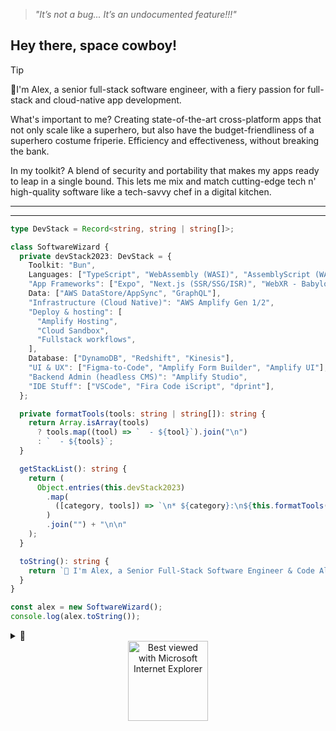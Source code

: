 > _"It’s not a bug... It’s an undocumented feature!!!"_

## Hey there, space cowboy!

> [!TIP]
>
> 👋I'm Alex, a senior full-stack software engineer, with a fiery passion for full-stack and cloud-native app development.
>
> What's important to me? Creating state-of-the-art cross-platform apps that not only scale like a superhero, but also have the budget-friendliness of a superhero costume friperie. Efficiency and effectiveness, without breaking the bank.
>
> In my toolkit? A blend of security and portability that makes my apps ready to leap in a single bound. This lets me mix and match cutting-edge tech n' high-quality software like a tech-savvy chef in a digital kitchen.

---

---

```typescript
type DevStack = Record<string, string | string[]>;

class SoftwareWizard {
  private devStack2023: DevStack = {
    Toolkit: "Bun",
    Languages: ["TypeScript", "WebAssembly (WASI)", "AssemblyScript (WASM)"],
    "App Frameworks": ["Expo", "Next.js (SSR/SSG/ISR)", "WebXR - Babylon.js"],
    Data: ["AWS DataStore/AppSync", "GraphQL"],
    "Infrastructure (Cloud Native)": "AWS Amplify Gen 1/2",
    "Deploy & hosting": [
      "Amplify Hosting",
      "Cloud Sandbox",
      "Fullstack workflows",
    ],
    Database: ["DynamoDB", "Redshift", "Kinesis"],
    "UI & UX": ["Figma-to-Code", "Amplify Form Builder", "Amplify UI"],
    "Backend Admin (headless CMS)": "Amplify Studio",
    "IDE Stuff": ["VSCode", "Fira Code iScript", "dprint"],
  };

  private formatTools(tools: string | string[]): string {
    return Array.isArray(tools)
      ? tools.map((tool) => `  - ${tool}`).join("\n")
      : `  - ${tools}`;
  }

  getStackList(): string {
    return (
      Object.entries(this.devStack2023)
        .map(
          ([category, tools]) => `\n* ${category}:\n${this.formatTools(tools)}`
        )
        .join("") + "\n\n"
    );
  }

  toString(): string {
    return `👋 I'm Alex, a Senior Full-Stack Software Engineer & Code Alchemist with a 2023 stack: ${this.getStackList()} 🌙 Let's make some digital magic! 🧙‍♂️✨`;
  }
}

const alex = new SoftwareWizard();
console.log(alex.toString());
```

<details>
  <summary>🫨</summary>

```typescript
function LogExecutionTime() {
  return function (
    target: any,
    propertyKey: string,
    descriptor: PropertyDescriptor
  ) {
    const originalMethod = descriptor.value;
    descriptor.value = function (...args: any[]) {
      const start = performance.now();
      const result = originalMethod.apply(this, args);
      const duration = performance.now() - start;
      console.log(`${propertyKey} executed in ${duration}ms`);
      return result;
    };
  };
}

function LogMethod() {
  return function (
    target: any,
    propertyKey: string,
    descriptor: PropertyDescriptor
  ) {
    const originalMethod = descriptor.value;
    descriptor.value = function (...args: any[]) {
      console.log(`Calling method: ${propertyKey}`);
      return originalMethod.apply(this, args);
    };
  };
}

type Constructor<T = {}> = new (...args: any[]) => T;

function WizardSkills<T extends Constructor>(Base: T) {
  return class extends Base {
    castSpell(spell: string) {
      console.log(`Casting spell: ${spell}`);
    }

    readScroll(scroll: string) {
      console.log(`Reading scroll: ${scroll}`);
    }
  };
}

namespace SoftwareWizardry {
  export namespace DevTools {
    export type DevStack = {
      [K in string]: string | string[] | never;
    };

    export class SoftwareWizard extends WizardSkills(Object) {
      private name: string = "Alex";
      private title: string =
        "Senior Full-Stack Software Engineer & Code Alchemist";
      private devStack2023: DevStack = {
        Toolkit: "Bun",
        Languages: [
          "TypeScript",
          "WebAssembly (WASI)",
          "AssemblyScript (WASM)",
        ],
        "App Frameworks": [
          "Expo",
          "Next.js (SSR/SSG/ISR)",
          "WebXR - Babylon.js",
        ],
        Data: ["AWS DataStore/AppSync", "GraphQL"],
        "Infrastructure (Cloud Native)": "AWS Amplify Gen 1/2",
        "Deploy & hosting": [
          "Amplify Hosting",
          "Cloud Sandbox",
          "Fullstack workflows",
        ],
        Database: ["DynamoDB", "Redshift", "Kinesis"],
        "UI & UX": ["Figma-to-Code", "Amplify Form Builder", "Amplify UI"],
        "Backend Admin (headless CMS)": "Amplify Studio",
        "IDE Stuff": ["VSCode", "Fira Code iScript", "dprint"],
      };

      *formatTools(tools: string | string[] | never): Generator<string> {
        if (Array.isArray(tools)) {
          for (let tool of tools) {
            yield `  - ${tool}`;
          }
        } else {
          yield `  - ${tools}`;
        }
      }

      @LogExecutionTime()
      getStackList(): string {
        return (
          Array.from(
            Object.entries(this.devStack2023),
            ([category, tools]) =>
              `\n* ${category}:\n${Array.from(this.formatTools(tools)).join(
                "\n"
              )}`
          ).join("") + "\n\n"
        );
      }

      @LogMethod()
      toString(): string {
        return `👋 I'm ${this.name}, a ${
          this.title
        } with a 2023 stack: ${this.getStackList()} 🌙 Let's make some digital magic! 🧙‍♂️✨`;
      }
    }
  }
}

const alex = new SoftwareWizardry.DevTools.SoftwareWizard();
console.log(alex.toString());
alex.castSpell("CodeConjuring");
alex.readScroll("AncientAlgorithmScroll");
```

</details>

<div align="center">
<img src="https://github.com/fnky/fnky/raw/fnky/img/ie.jpg" alt="Best viewed with Microsoft Internet Explorer" align="center" width="128">
</div>
